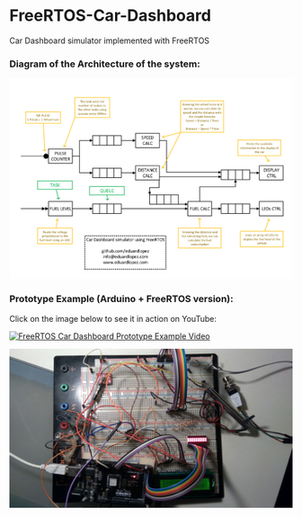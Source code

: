 # FreeRTOS-Car-Dashboard
Car Dashboard simulator implemented with FreeRTOS

### Diagram of the Architecture of the system: ###
![FreeRTOS Car Dashboard ARCHITECTURE](https://github.com/eduardlopez/FreeRTOS-Car-Dashboard/blob/master/FreeRTOS-Car-Dashboard-ARCHITECTURE.png)




### Prototype Example (Arduino + FreeRTOS version): ###

Click on the image below to see it in action on YouTube:


[![FreeRTOS Car Dashboard Prototype Example Video](http://img.youtube.com/vi/xhjJitjLcGE/0.jpg)](http://www.youtube.com/watch?v=xhjJitjLcGE)




![FreeRTOS Car Dashboard Prototype Example](https://github.com/eduardlopez/FreeRTOS-Car-Dashboard/blob/master/FreeRTOS-Car-Dashboard-Prototype_Example.jpg)

